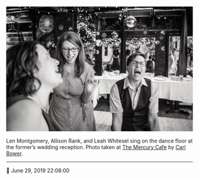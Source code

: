 ![Len Montgomery, Allison Rank, and Leah Whitesel sing](assets/96bc29affa1620871c61557fd260ea56.webp)

Len Montgomery, Allison Rank, and Leah Whitesel sing on the dance floor at the former’s wedding reception. Photo taken at [The Mercury Cafe](http://mercurycafe.com/) by [Carl Bower](http://carlbowerphotos.com/).

- - - -

<span aria-hidden="true">📅</span> June 29, 2019 22:08:00
